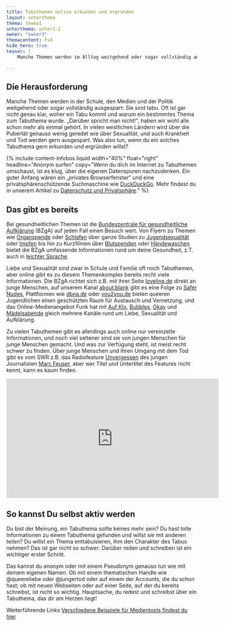```yaml
---
title: Tabuthemen online erkunden und ergründen
layout: unterthema
thema: thema1
unterthema: unter1-2
owner: "owner3"
themacontent: fs4
hide_hero: true
teaser: |
    Manche Themen werden im Alltag weitgehend oder sogar vollständig ausgespart: Sie sind tabu. So kannst du das ändern.

---
```

## Die Herausforderung
Manche Themen werden in der Schule, den Medien und der Politik weitgehend oder sogar vollständig ausgespart: Sie sind tabu. Oft ist gar nicht genau klar, woher ein Tabu kommt und warum ein bestimmtes Thema zum Tabuthema wurde. „Darüber spricht man nicht!", haben wir wohl alle schon mehr als einmal gehört.
In vielen westlichen Ländern wird über die Pubertät genauso wenig geredet wie über Sexualität, und auch Krankheit und Tod werden gern ausgespart. Was also tun, wenn du ein solches Tabuthema gern erkunden und ergründen willst?

{% include content-infobox.liquid width="40%" float="right" headline="Anonym surfen" copy="Wenn du dich im Internet zu Tabuthemen umschaust, ist es klug, über die eigenen Datenspuren nachzudenken. Ein guter Anfang wären ein „privates Browserfenster“ und eine privatsphärenschützende Suchmaschine wie <a href='https://duckduckgo.com/'>DuckDuckGo</a>. Mehr findest du in unserem Artikel zu <a href='/materialsammlung/themen/Zukunft-Gesellschaft/Daten-schützen'>Datenschutz und Privatsphäre</a>." %}

## Das gibt es bereits
Bei gesundheitlichen Themen ist die [Bundeszentrale für gesundheitliche Aufklärung](https://www.bzga.de/) (BZgA) auf jeden Fall einen Besuch wert. Von Flyern zu Themen wie [Organspende](https://www.bzga.de/infomaterialien/organspende/flyer-mit-integriertem-organspendeausweis/) oder [Schlafen](https://www.bzga.de/infomaterialien/kinder-und-jugendgesundheit/kurzknapp-einzelne-faltblaetter-deutsch/kurzknapp-faltblatt-schlafen/) über ganze Studien zu [Jugendsexualität](https://www.forschung.sexualaufklaerung.de/index.php?id=3&tx_bzgaforschung_projects%5Bproject%5D=4&tx_bzgaforschung_projects%5Bback%5D=24&tx_bzgaforschung_projects%5Baction%5D=show&tx_bzgaforschung_projects%5Bcontroller%5D=Project&cHash=ec7083150a414bb5ee136a00f9be8e83) oder [Impfen](https://www.bzga.de/forschung/studien-untersuchungen/studien/impfen-und-hygiene/) bis hin zu Kurzfilmen über [Blutspenden](https://www.youtube.com/watch?v=vRmKj8zSu4Q) oder [Händewaschen](https://www.youtube.com/watch?v=hd1V04xcTds) bietet die BZgA umfassende Informationen rund um deine Gesundheit, z.T. auch in [leichter Sprache](https://www.bzga.de/leichte-sprache/).

Liebe und Sexualität sind zwar in Schule und Familie oft noch Tabuthemen, aber online gibt es zu diesem Themenkomplex bereits recht viele Informationen. Die BZgA richtet sich z.B. mit ihrer Seite [loveline.de](https://www.loveline.de/) direkt an junge Menschen, auf unserem Kanal [about:blank](https://www.youtube.com/channel/UCLGZBlrotKM_nuPPcvuR9SQ/videos) gibt es eine Folge zu [Safer Nudes](https://www.youtube.com/watch?v=CnRetbrJLfM), Plattformen wie [dbna.de](https://www.dbna.com/) oder [you2you.de](https://www.you2you.de/) bieten queeren Jugendlichen einen geschützten Raum für Austausch und Vernetzung, und das Online-Medienangebot Funk hat mit [Auf Klo](https://www.funk.net/channel/auf-klo-786/), [Bubbles](https://www.funk.net/channel/bubbles-11545/), [Okay](https://www.funk.net/channel/okay-11953/) und [Mädelsabende](https://www.funk.net/channel/maedelsabende-11982/) gleich mehrere Kanäle rund um Liebe, Sexualität und Aufklärung.

Zu vielen Tabuthemen gibt es allerdings auch online nur vereinzelte Informationen, und noch viel seltener sind sie von jungen Menschen für junge Menschen gemacht. Und was zur Verfügung steht, ist meist recht schwer zu finden. Über junge Menschen und ihren Umgang mit dem Tod gibt es vom SWR z.B. das Radiofeature [Unvergessen](https://www.swr.de/swr2/programm/sendungen/leben/swr2-leben-unvergessen/-/id=660174/did=21969906/nid=660174/7fkent/index.html) des jungen Journalisten [Marc Feuser](https://twitter.com/feuserwerk/), aber wer Titel und Untertitel des Features nicht kennt, kann es kaum finden.

<div class="videoiframe"><iframe width="560" height="315" src="https://www.youtube-nocookie.com/embed/CnRetbrJLfM" frameborder="0" allow="accelerometer; autoplay; encrypted-media; gyroscope; picture-in-picture" allowfullscreen></iframe></div>

## So kannst Du selbst aktiv werden
Du bist der Meinung, ein Tabuthema sollte keines mehr sein? Du hast tolle Informationen zu einem Tabuthema gefunden und willst sie mit anderen teilen? Du willst ein Thema enttabuisieren, ihm den Charakter des Tabus nehmen? Das ist gar nicht so schwer: Darüber reden und schreiben ist ein wichtiger erster Schritt.

Das kannst du anonym oder mit einem Pseudonym genauso tun wie mit deinem eigenen Namen. Ob mit einem thematischen Handle wie @queereliebe oder @jungertod oder auf einem der Accounts, die du schon hast; ob mit neuen Webseiten oder auf einer Seite, auf der du bereits schreibst, ist nicht so wichtig. Hauptsache, du redest und schreibst über ein Tabuthema, das dir am Herzen liegt!

<p class="link-list">
        <span class="link-list-headline">Weiterführende Links</span>
        <a class="external-link" href="https://demokratielabore.de/materialsammlung/tools/Medienproduktion/" target="_blank">Verschiedene Beispiele für Medientools findest du hier</a>
</p>